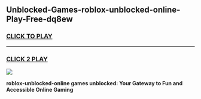 
## Unblocked-Games-roblox-unblocked-online-Play-Free-dq8ew
<h3>
<a href="https://premium76.site?title=roblox-unblocked-online&ref=18A1">CLICK TO PLAY</a></h3>
<hr>

<h3>
<a href="https://premium76.site?title=roblox-unblocked-online&ref=18A1">CLICK 2 PLAY</a>
  
</h3>

<a href="https://premium76.site?title=roblox-unblocked-online&ref=18A1"><img src="https://clearcache.store/games.png"></a>


**roblox-unblocked-online games unblocked: Your Gateway to Fun and Accessible Online Gaming**
